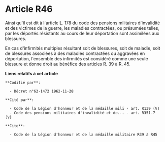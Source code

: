# Article R46

Ainsi qu'il est dit à l'article L. 178 du code des pensions militaires d'invalidité et des victimes de la guerre, les
maladies contractées, ou présumées telles, par les déportés résistants au cours de leur déportation sont assimilées aux
blessures.

En cas d'infirmités multiples résultant soit de blessures, soit de maladie, soit de blessures associées à des maladies
contractées ou aggravées en déportation, l'ensemble des infirmités est considéré comme une seule blessure et donne droit au
bénéfice des articles R. 39 à R. 45.

**Liens relatifs à cet article**

	**Codifié par**:

	  - Décret n°62-1472 1962-11-28

	**Cité par**:

	  - Code de la Légion d'honneur et de la médaille mili - art. R139 (V)
	  - Code des pensions militaires d'invalidité et de... - art. R351-7 (V)

	**Cite**:

	  - Code de la Légion d'honneur et de la médaille militaire R39 à R45
